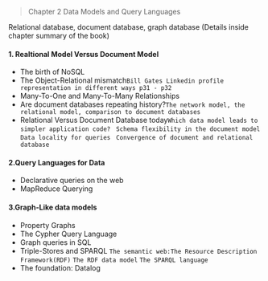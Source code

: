 > Chapter 2 Data Models and Query Languages

Relational database, document database, graph database
(Details inside chapter summary of the book)


#### 1. Realtional Model Versus Document Model
* The birth of NoSQL
* The Object-Relational mismatch```Bill Gates Linkedin profile representation in different ways p31 - p32```
* Many-To-One and Many-To-Many Relationships
* Are document databases repeating history?```The network model, the relational model, comparison to document databases```
* Relational Versus Document Database today```Which data model leads to simpler application code?``` ``` Schema flexibility in the document model``` ```Data locality for queries ```   ```Convergence of document and relational database```
#### 2.Query Languages for Data
* Declarative queries on the web
* MapReduce Querying
#### 3.Graph-Like data models
* Property Graphs
* The Cypher Query Language
* Graph queries in SQL
* Triple-Stores and SPARQL ```The semantic web:The Resource Description Framework(RDF)``` ```The RDF data model``` ```The SPARQL language```
* The foundation: Datalog
